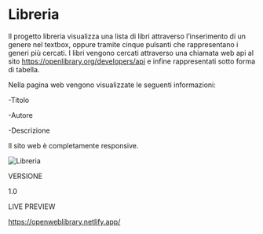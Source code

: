 # Libreria

Il progetto libreria visualizza una lista di libri attraverso l’inserimento di un genere nel textbox, oppure tramite cinque pulsanti che rappresentano i generi più cercati. I libri vengono cercati attraverso una chiamata web api al sito https://openlibrary.org/developers/api e infine rappresentati sotto forma di tabella.

Nella pagina web vengono visualizzate le seguenti informazioni:

-Titolo

-Autore

-Descrizione

Il sito web è completamente responsive.

![Libreria](https://user-images.githubusercontent.com/85845784/146827386-8670bae8-24ab-478d-ab30-926e8c549833.png)

VERSIONE

1.0

LIVE PREVIEW

https://openweblibrary.netlify.app/
